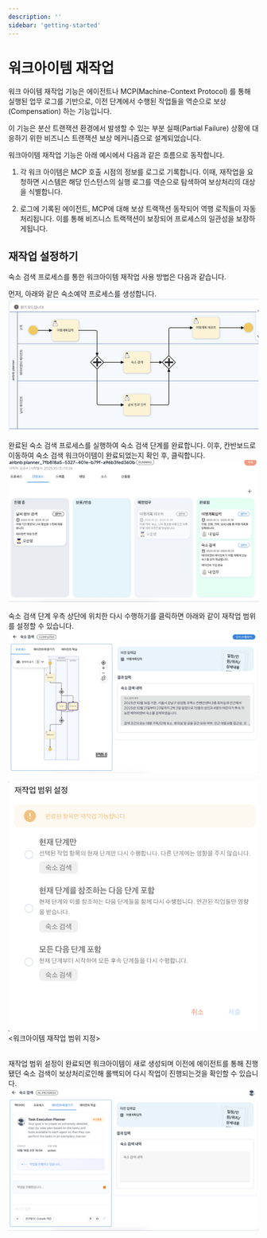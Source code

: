 ```yaml
---
description: ''
sidebar: 'getting-started'
---
```


# 워크아이템 재작업

워크 아이템 재작업 기능은 에이전트나 MCP(Machine-Context Protocol) 를 통해 실행된 업무 로그를 기반으로, 이전 단계에서 수행된 작업들을 역순으로 보상(Compensation) 하는 기능입니다.

이 기능은 분산 트랜잭션 환경에서 발생할 수 있는 부분 실패(Partial Failure) 상황에 대응하기 위한 비즈니스 트랜잭션 보상 메커니즘으로 설계되었습니다.

워크아이템 재작업 기능은 아래 예시에서 다음과 같은 흐름으로 동작합니다.

1) 각 워크 아이템은 MCP 호출 시점의 정보를 로그로 기록합니다. 이때, 재작업을 요청하면 시스템은 해당 인스턴스의 실행 로그를 역순으로 탐색하여 보상처리의 대상을 식별합니다.

2) 로그에 기록된 에이전트, MCP에 대해 보상 트랙잭션 동작되어 역행 로직들이 자동 처리됩니다. 이를 통해 비즈니스 트랙잭션이 보장되어 프로세스의 일관성을 보장하게됩니다.

## 재작업 설정하기
숙소 검색 프로세스를 통한 워크아이템 재작업 사용 방법은 다음과 같습니다.

먼저, 아래와 같은 숙소예약 프로세스를 생성합니다.
![](../../../uengine-image/process-gpt/reference/reference-1.png)<br>

완료된 숙소 검색 프로세스를 실행하여 숙소 검색 단계를 완료합니다. 이후, 칸반보드로 이동하여 숙소 검색 워크아이템이 완료되었는지 확인 후, 클릭합니다.
![](../../../uengine-image/process-gpt/rework/rework-1.png)<br>

숙소 검색 단계 우측 상단에 위치한 다시 수행하기를 클릭하면 아래와 같이 재작업 범위를 설정할 수 있습니다.<br>
![](../../../uengine-image/process-gpt/rework/rework-2.png)<br>

![](../../../uengine-image/process-gpt/rework/rework-3.png)<br>
<워크아이템 재작업 범위 지정><br><br>

재작업 범위 설정이 완료되면 워크아이템이 새로 생성되며 이전에 에이전트를 통해 진행됐던 숙소 검색이 보상처리로인해 롤백되어 다시 작업이 진행되는것을 확인할 수 있습니다.
![](../../../uengine-image/process-gpt/rework/rework-3.5.png)<br>